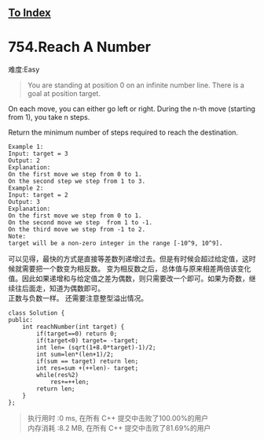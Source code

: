 [To Index](/index.md)
---
# 754.Reach A Number
难度:Easy
> You are standing at position 0 on an infinite number line. There is a goal at position target.

On each move, you can either go left or right. During the n-th move (starting from 1), you take n steps.

Return the minimum number of steps required to reach the destination.

```
Example 1:
Input: target = 3
Output: 2
Explanation:
On the first move we step from 0 to 1.
On the second step we step from 1 to 3.
Example 2:
Input: target = 2
Output: 3
Explanation:
On the first move we step from 0 to 1.
On the second move we step  from 1 to -1.
On the third move we step from -1 to 2.
Note:
target will be a non-zero integer in the range [-10^9, 10^9].
```

可以见得，最快的方式是直接等差数列递增过去。但是有时候会超过给定值，这时候就需要把一个数变为相反数。 变为相反数之后，总体值与原来相差两倍该变化值。因此如果递增和与给定值之差为偶数，则只需要改一个即可。如果为奇数，继续往后面走，知道为偶数即可。  
正数与负数一样。 还需要注意整型溢出情况。  


```
class Solution {
public:
    int reachNumber(int target) {
        if(target==0) return 0;
        if(target<0) target= -target;
        int len= (sqrt(1+8.0*target)-1)/2;
        int sum=len*(len+1)/2;
        if(sum == target) return len;
        int res=sum +(++len)- target;
        while(res%2)            
            res+=++len;
        return len;
    }
};
```


> 执行用时 :0 ms, 在所有 C++ 提交中击败了100.00%的用户   
内存消耗 :8.2 MB, 在所有 C++ 提交中击败了81.69%的用户

